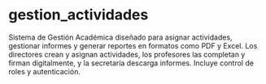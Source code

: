 # gestion_actividades
Sistema de Gestión Académica diseñado para asignar actividades, gestionar informes y generar reportes en formatos como PDF y Excel. Los directores crean y asignan actividades, los profesores las completan y firman digitalmente, y la secretaría descarga informes. Incluye control de roles y autenticación.
